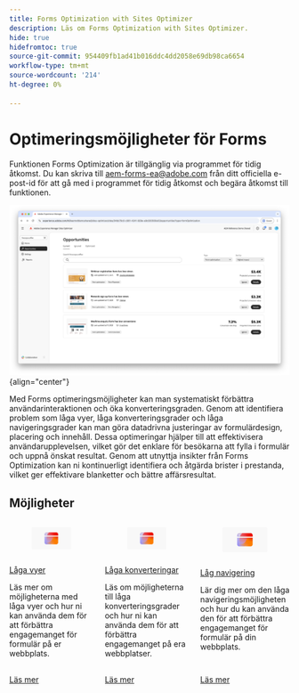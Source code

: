 ```yaml
---
title: Forms Optimization with Sites Optimizer
description: Läs om Forms Optimization with Sites Optimizer.
hide: true
hidefromtoc: true
source-git-commit: 954409fb1ad41b016ddc4dd2058e69db98ca6654
workflow-type: tm+mt
source-wordcount: '214'
ht-degree: 0%

---
```



# Optimeringsmöjligheter för Forms

<span class="preview"> Funktionen Forms Optimization är tillgänglig via programmet för tidig åtkomst. Du kan skriva till aem-forms-ea@adobe.com från ditt officiella e-post-id för att gå med i programmet för tidig åtkomst och begära åtkomst till funktionen. </span>

<!-- [!VIDEO](https://video.tv.adobe.com/v/3469472/) -->

![Optimeringsmöjligheter för Forms](./assets/form-optimization/hero.png){align="center"}

Med Forms optimeringsmöjligheter kan man systematiskt förbättra användarinteraktionen och öka konverteringsgraden. Genom att identifiera problem som låga vyer, låga konverteringsgrader och låga navigeringsgrader kan man göra datadrivna justeringar av formulärdesign, placering och innehåll. Dessa optimeringar hjälper till att effektivisera användarupplevelsen, vilket gör det enklare för besökarna att fylla i formulär och uppnå önskat resultat. Genom att utnyttja insikter från Forms Optimization kan ni kontinuerligt identifiera och åtgärda brister i prestanda, vilket ger effektivare blanketter och bättre affärsresultat.

## Möjligheter

<!-- CARDS
 
* ../documentation/opportunities/low-views.md
  {title=Low views}
  {image=../assets/common/card-bag.png}
* ../documentation/opportunities/low-conversions.md
  {title=Low conversions}
  {image=../assets/common/card-bag.png}

--->
<!-- START CARDS HTML - DO NOT MODIFY BY HAND -->
<div class="columns">
    <div class="column is-half-tablet is-half-desktop is-one-third-widescreen" aria-label="Low views">
        <div class="card" style="height: 100%; display: flex; flex-direction: column; height: 100%;">
            <div class="card-image">
                <figure class="image x-is-16by9">
                    <a href="../documentation/opportunities/low-views.md" title="Låga vyer" target="_blank" rel="referrer">
                        <img class="is-bordered-r-small" src="../assets/common/card-conversion.png" alt="Låga vyer"
                             style="width: 100%; aspect-ratio: 16 / 9; object-fit: cover; overflow: hidden; display: block; margin: auto;">
                    </a>
                </figure>
            </div>
            <div class="card-content is-padded-small" style="display: flex; flex-direction: column; flex-grow: 1; justify-content: space-between;">
                <div class="top-card-content">
                    <p class="headline is-size-6 has-text-weight-bold">
                        <a href="../documentation/opportunities/low-views.md" target="_blank" rel="referrer" title="Låga vyer">Låga vyer</a>
                    </p>
                    <p class="is-size-6">Läs mer om möjligheterna med låga vyer och hur ni kan använda dem för att förbättra engagemanget för formulär på er webbplats.</p>
                </div>
                <a href="../documentation/opportunities/low-views.md" target="_blank" rel="referrer" class="spectrum-Button spectrum-Button--outline spectrum-Button--primary spectrum-Button--sizeM" style="align-self: flex-start; margin-top: 1rem;">
                    <span class="spectrum-Button-label has-no-wrap has-text-weight-bold">Läs mer</span>
                </a>
            </div>
        </div>
    </div>
    <div class="column is-half-tablet is-half-desktop is-one-third-widescreen" aria-label="Low conversions">
        <div class="card" style="height: 100%; display: flex; flex-direction: column; height: 100%;">
            <div class="card-image">
                <figure class="image x-is-16by9">
                    <a href="../documentation/opportunities/low-conversions.md" title="Låga konverteringar" target="_blank" rel="referrer">
                        <img class="is-bordered-r-small" src="../assets/common/card-conversion.png" alt="Låga konverteringar"
                             style="width: 100%; aspect-ratio: 16 / 9; object-fit: cover; overflow: hidden; display: block; margin: auto;">
                    </a>
                </figure>
            </div>
            <div class="card-content is-padded-small" style="display: flex; flex-direction: column; flex-grow: 1; justify-content: space-between;">
                <div class="top-card-content">
                    <p class="headline is-size-6 has-text-weight-bold">
                        <a href="../documentation/opportunities/low-conversions.md" target="_blank" rel="referrer" title="Låga konverteringar">Låga konverteringar</a>
                    </p>
                    <p class="is-size-6">Läs om möjligheterna till låga konverteringsgrader och hur ni kan använda dem för att förbättra engagemanget på era webbplatser.</p>
                </div>
                <a href="../documentation/opportunities/low-conversions.md" target="_blank" rel="referrer" class="spectrum-Button spectrum-Button--outline spectrum-Button--primary spectrum-Button--sizeM" style="align-self: flex-start; margin-top: 1rem;">
                    <span class="spectrum-Button-label has-no-wrap has-text-weight-bold">Läs mer</span>
                </a>
            </div>
        </div>
    </div>
    <div class="column is-half-tablet is-half-desktop is-one-third-widescreen" aria-label="Low navigation">
        <div class="card" style="height: 100%; display: flex; flex-direction: column; height: 100%;">
            <div class="card-image">
                <figure class="image x-is-16by9">
                    <a href="../documentation/opportunities/low-navigation.md" title="Låg navigering" target="_blank" rel="referrer">
                        <img class="is-bordered-r-small" src="../assets/common/card-conversion.png" alt="Låg navigering"
                             style="width: 100%; aspect-ratio: 16 / 9; object-fit: cover; overflow: hidden; display: block; margin: auto;">
                    </a>
                </figure>
            </div>
            <div class="card-content is-padded-small" style="display: flex; flex-direction: column; flex-grow: 1; justify-content: space-between;">
                <div class="top-card-content">
                    <p class="headline is-size-6 has-text-weight-bold">
                        <a href="../documentation/opportunities/low-navigation.md" target="_blank" rel="referrer" title="Tillgänglighetsfrågor">Låg navigering</a>
                    </p>
                    <p class="is-size-6">Lär dig mer om den låga navigeringsmöjligheten och hur du kan använda den för att förbättra engagemanget för formulär på din webbplats.</p>
                </div>
                <a href="../documentation/opportunities/low-navigation.md" target="_blank" rel="referrer" class="spectrum-Button spectrum-Button--outline spectrum-Button--primary spectrum-Button--sizeM" style="align-self: flex-start; margin-top: 1rem;">
                    <span class="spectrum-Button-label has-no-wrap has-text-weight-bold">Läs mer</span>
                </a>
            </div>
        </div>
    </div>
</div>
<!-- END CARDS HTML - DO NOT MODIFY BY HAND -->
